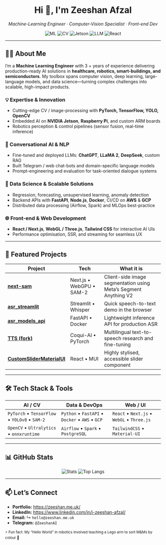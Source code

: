 <!-- Profile README for github.com/i-zeeshan-afzal -->
<h1 align="center">Hi 👋, I'm Zeeshan Afzal</h1>
<p align="center">
  <em>Machine-Learning Engineer · Computer-Vision Specialist · Front-end Dev</em>
</p>

<p align="center">
  <!-- Core ML / CV badges -->
  <img src="https://img.shields.io/badge/ML-Engineer-ff6f00?style=for-the-badge&logo=scikitlearn&logoColor=white" alt="ML" />
  <img src="https://img.shields.io/badge/Computer Vision-PyTorch-ee4c2c?style=for-the-badge&logo=pytorch&logoColor=white" alt="CV" />
  <img src="https://img.shields.io/badge/Edge AI-Jetson-76b900?style=for-the-badge&logo=nvidia&logoColor=white" alt="Jetson" />
  <img src="https://img.shields.io/badge/LLMs-GPT 3.5/4-6125d8?style=for-the-badge&logo=openai&logoColor=white" alt="LLM" />
  <img src="https://img.shields.io/badge/Front-end-React-61dafb?style=for-the-badge&logo=react&logoColor=black" alt="React" />
</p>

---

## 👨‍💻 About Me
I’m a **Machine Learning Engineer** with 3 + years of experience delivering production-ready AI solutions in **healthcare, robotics, smart-buildings, and semiconductors**. My toolbox spans computer vision, deep learning, large-language models, and data science—turning complex challenges into scalable, high-impact products.

### 💡 Expertise & Innovation
* Cutting-edge CV / image-processing with **PyTorch, TensorFlow, YOLO, OpenCV**  
* Embedded AI on **NVIDIA Jetson**, **Raspberry Pi**, and custom ARM boards  
* Robotics perception & control pipelines (sensor fusion, real-time inference)

### 🤖 Conversational AI & NLP
* Fine-tuned and deployed LLMs: **ChatGPT**, **LLaMA 2**, **DeepSeek**, custom RAG  
* Built Telegram / web chat-bots and domain-specific language models  
* Prompt-engineering and evaluation for task-oriented dialogue systems

### 🚀 Data Science & Scalable Solutions
* Regression, forecasting, unsupervised learning, anomaly detection  
* Backend APIs with **FastAPI**, **Node.js**, **Docker**, CI/CD on **AWS** & **GCP**  
* Distributed data processing (Airflow, Spark) and MLOps best-practice

### 🌐 Front-end & Web Development
* **React / Next.js**, **WebGL / Three.js**, **Tailwind CSS** for interactive AI UIs  
* Performance optimisation, SSR, and streaming for seamless UX

---

## 📂 Featured Projects
| Project | Tech | What it is |
|---------|------|------------|
| **[next-sam](https://github.com/i-zeeshan-afzal/next-sam)** | Next.js • WebGPU • SAM-2 | Client-side image segmentation using Meta’s Segment Anything V2 |
| **[asr_streamlit](https://github.com/i-zeeshan-afzal/asr_streamlit)** | Streamlit • Whisper | Quick speech-to-text demo in the browser |
| **[asr_models_api](https://github.com/i-zeeshan-afzal/asr_models_api)** | FastAPI • Docker | Lightweight inference API for production ASR |
| **[TTS (fork)](https://github.com/i-zeeshan-afzal/TTS)** | Coqui-AI • PyTorch | Multilingual text-to-speech research and fine-tuning |
| **[CustomSliderMaterialUI](https://github.com/i-zeeshan-afzal/CustomSliderMaterialUI)** | React • MUI | Highly stylised, accessible slider component |

---

## 🛠 Tech Stack & Tools

| **AI / CV** | **Data & DevOps** | **Web / UI** |
|-------------|------------------|--------------|
| `PyTorch` • `TensorFlow` • `YOLOv8` • `SAM-2` | `Python` • `FastAPI` • `Docker` • `AWS` • `GCP` | `React` • `Next.js` • `WebGL` • `Three.js` |
| `OpenCV` • `Ultralytics` • `onnxruntime` | `Airflow` • `Spark` • `PostgreSQL` | `TailwindCSS` • `Material-UI` |

---

## 📊 GitHub Stats
<p align="center">
  <img src="https://github-readme-stats.vercel.app/api?username=i-zeeshan-afzal&show_icons=true&theme=default&hide_border=true" alt="Stats" />
  <img src="https://github-readme-stats.vercel.app/api/top-langs/?username=i-zeeshan-afzal&layout=compact&hide_border=true" alt="Top Langs" />
</p>

---

## 📫 Let’s Connect
- **Portfolio:** <https://zeeshan.me.uk/>
- **LinkedIn:** <https://www.linkedin.com/in/i-zeeshan-afzal/> <!-- update if different -->
- **Email:** ↳ `hello@zeeshan.me.uk`
- **Telegram:** `@ZeeshanAI`

<sub>⚡ Fun fact: My “Hello World” in robotics involved teaching a Lego arm to sort M&Ms by colour 🚀 </sub>
